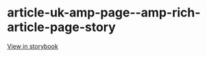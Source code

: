 # article-uk-amp-page--amp-rich-article-page-story

[View in storybook](https://raw.githack.com/Independent-Digital-News-and-Media-Ltd/indy-pwamp-sb/PR-1428-sb/index.html?path=/story/article-uk-amp-page--amp-rich-article-page-story)